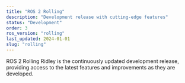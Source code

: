 ```yaml
---
title: "ROS 2 Rolling"
description: "Development release with cutting-edge features"
status: "Development"
order: 3
ros_version: "rolling"
last_updated: 2024-01-01
slug: "rolling"
---
```


ROS 2 Rolling Ridley is the continuously updated development release, providing access to the latest features and improvements as they are developed.